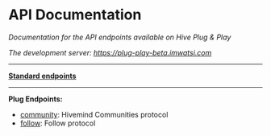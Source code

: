 # API Documentation

*Documentation for the API endpoints available on Hive Plug & Play*

*The development server: https://plug-play-beta.imwatsi.com*

---

**[Standard endpoints](docs/api/standard_endpoints.md)**

---

**Plug Endpoints:**

- [community](plugs/community.md): Hivemind Communities protocol
- [follow](plugs/follow.md): Follow protocol